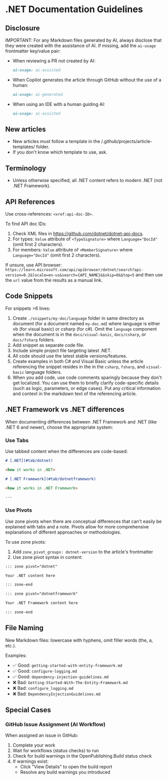 # .NET Documentation Guidelines

## Disclosure

IMPORTANT: For any Markdown files generated by AI, always disclose that they were created with the assistance of AI. If missing, add the `ai-usage` frontmatter key/value pair:

- When reviewing a PR not created by AI:

  ```markdown
  ai-usage: ai-assisted
  ```

- When Copilot generates the article through GitHub without the use of a human:

  ```markdown
  ai-usage: ai-generated
  ```

- When using an IDE with a human guiding AI:

  ```markdown
  ai-usage: ai-assisted
  ```

## New articles

- New articles must follow a template in the /.github/projects/article-templates/ folder.
- If you don't know which template to use, ask.

## Terminology

- Unless otherwise specified, all .NET content refers to modern .NET (not .NET Framework).

## API References

Use cross-references: `<xref:api-doc-ID>`.

To find API doc IDs:
1. Check XML files in https://github.com/dotnet/dotnet-api-docs.
2. For types: `Value` attribute of `<TypeSignature>` where `Language="DocId"` (omit first 2 characters).
3. For members: `Value` attribute of `<MemberSignature>` where `Language="DocId"` (omit first 2 characters).

If unsure, use API browser: `https://learn.microsoft.com/api/apibrowser/dotnet/search?api-version=0.2&locale=en-us&search={API_NAME}&$skip=0&$top=5` and then use the `url` value from the results as a manual link.

## Code Snippets

For snippets >6 lines:
1. Create `./snippets/my-doc/language` folder in same directory as document (for a document named `my-doc.md`) where language is either vb (for visual basic) or csharp (for c#). Omit the `language` component when the document is in the `docs/visual-basic`, `docs/csharp`, or `docs/fsharp` folders.
1. Add snippet as separate code file.
1. Include simple project file targeting latest .NET.
1. All code should use the latest stable versions/features.
1. Create examples in both C# and Visual Basic unless the article referencing the snippet resides in the in the `csharp`, `fsharp`, and `visual-basic` language folders.
1. When you add code, use code comments sparingly because they don't get localized. You can use them to briefly clarify code-specific details (such as logic, parameters, or edge cases). Put any critical information and context in the markdown text of the referencing article.

## .NET Framework vs .NET differences

When documenting differences between .NET Framework and .NET (like .NET 6 and newer), choose the appropriate system:

### Use Tabs
Use tabbed content when the differences are code-based:

```markdown
# [.NET](#tab/dotnet)

<how it works in .NET>

# [.NET Framework](#tab/dotnetframework)

<how it works in .NET Framework>

---
```

### Use Pivots
Use zone pivots when there are conceptual differences that can't easily be explained with tabs and a note. Pivots allow for more comprehensive explanations of different approaches or methodologies.

To use zone pivots:

1. Add `zone_pivot_groups: dotnet-version` to the article's frontmatter
2. Use zone pivot syntax in content:

```markdown
::: zone pivot="dotnet"

Your .NET content here

::: zone-end

::: zone pivot="dotnetframework"

Your .NET Framework content here

::: zone-end
```

## File Naming

New Markdown files: lowercase with hyphens, omit filler words (the, a, etc.).

Examples:
- ✅ Good: `getting-started-with-entity-framework.md`
- ✅ Good: `configure-logging.md`
- ✅ Good: `dependency-injection-guidelines.md`
- ❌ Bad: `Getting-Started-With-The-Entity-Framework.md`
- ❌ Bad: `configure_logging.md`
- ❌ Bad: `DependencyInjectionGuidelines.md`

## Special Cases

### GitHub Issue Assignment (AI Workflow)
When assigned an issue in GitHub:
1. Complete your work
2. Wait for workflows (status checks) to run
3. Check for build warnings in the OpenPublishing.Build status check
4. If warnings exist:
   - Click "View Details" to open the build report
   - Resolve any build warnings you introduced
